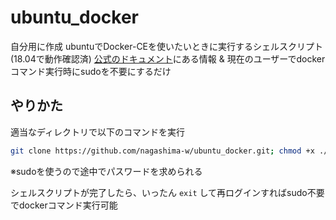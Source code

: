 # ubuntu_docker
自分用に作成
ubuntuでDocker-CEを使いたいときに実行するシェルスクリプト(18.04で動作確認済)
[公式のドキュメント](https://docs.docker.com/install/linux/docker-ce/ubuntu/)にある情報 & 現在のユーザーでdockerコマンド実行時にsudoを不要にするだけ

## やりかた
適当なディレクトリで以下のコマンドを実行

```bash
git clone https://github.com/nagashima-w/ubuntu_docker.git; chmod +x ./ubuntu_docker/install_docker_ubuntu.sh; ubuntu_docker/install_docker_ubuntu.sh
```

※sudoを使うので途中でパスワードを求められる

シェルスクリプトが完了したら、いったん `exit` して再ログインすればsudo不要でdockerコマンド実行可能
